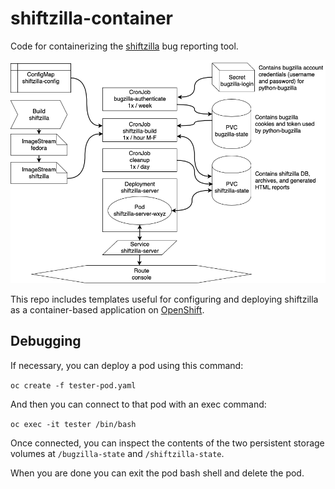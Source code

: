 # shiftzilla-container
Code for containerizing the [shiftzilla](https://github.com/nhr/shiftzilla) bug reporting tool.

![shiftzilla app diagram](https://raw.githubusercontent.com/nhr/shiftzilla-container/master/assets/shiftzilla_project.png)

This repo includes templates useful for configuring and deploying shiftzilla as a container-based application on [OpenShift](https://openshift.com/).

## Debugging
If necessary, you can deploy a pod using this command:

`oc create -f tester-pod.yaml`

And then you can connect to that pod with an exec command:

`oc exec -it tester /bin/bash`

Once connected, you can inspect the contents of the two persistent storage volumes at `/bugzilla-state` and `/shiftzilla-state`.

When you are done you can exit the pod bash shell and delete the pod.
